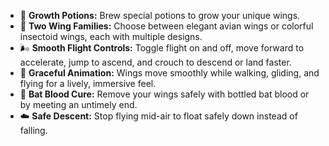 - 🧪 **Growth Potions:** Brew special potions to grow your unique wings.  
- 🦋 **Two Wing Families:** Choose between elegant avian wings or colorful insectoid wings, each with multiple designs.  
- 🌬️ **Smooth Flight Controls:** Toggle flight on and off, move forward to accelerate, jump to ascend, and crouch to descend or land faster.  
- 💫 **Graceful Animation:** Wings move smoothly while walking, gliding, and flying for a lively, immersive feel.  
- 🦇 **Bat Blood Cure:** Remove your wings safely with bottled bat blood or by meeting an untimely end.
- ☁️ **Safe Descent:** Stop flying mid-air to float safely down instead of falling.
